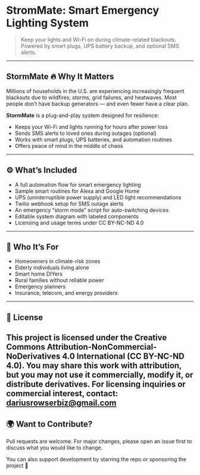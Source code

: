 # StromMate: Smart Emergency Lighting System

> Keep your lights and Wi-Fi on during climate-related blackouts. Powered by smart plugs, UPS battery backup, and optional SMS alerts.

---

## StormMate 🔥 Why It Matters

Millions of households in the U.S. are experiencing increasingly frequent blackouts due to wildfires, storms, grid failures, and heatwaves. Most people don’t have backup generators — and even fewer have a clear plan.

**StormMate** is a plug-and-play system designed for resilience:

- Keeps your Wi-Fi and lights running for hours after power loss
- Sends SMS alerts to loved ones during outages (optional)
- Works with smart plugs, UPS batteries, and automation routines
- Offers peace of mind in the middle of chaos

---

## ⚙️ What’s Included

- A full automation flow for smart emergency lighting
- Sample smart routines for Alexa and Google Home
- UPS (uninterruptible power supply) and LED light recommendations
- Twilio webhook setup for SMS outage alerts
- An emergency “storm mode” script for auto-switching devices
- Editable system diagram with labeled components
- Licensing and usage terms under CC BY-NC-ND 4.0

---

## 👥 Who It’s For

- Homeowners in climate-risk zones
- Elderly individuals living alone
- Smart home DIYers
- Rural families without reliable power
- Emergency planners
- Insurance, telecom, and energy providers

---

## 🔐 License

This project is licensed under the Creative Commons Attribution-NonCommercial-NoDerivatives 4.0 International (CC BY-NC-ND 4.0).
You may share this work with attribution, but you may not use it commercially, modify it, or distribute derivatives.
For licensing inquiries or commercial interest, contact: dariusrowserbiz@gmail.com
---

## 🌍 Want to Contribute?

Pull requests are welcome. For major changes, please open an issue first to discuss what you would like to change.

You can also support development by starring the repo or sponsoring the project 💙
